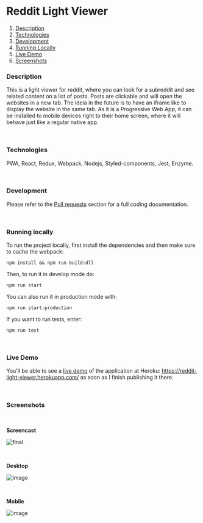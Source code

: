 # Reddit Light Viewer

1. [Description](#description)
2. [Technologies](#technologies)
3. [Development](#development)
4. [Running Locally](#running-locally)
5. [Live Demo](#live-demo)
6. [Screenshots](#screenshots)

### Description
This is a light viewer for reddit, where you can look for a subreddit and see related content on a list of posts. Posts are clickable and will open the websites in a new tab. The ideia in the future is to have an iframe like to display the website in the same tab. As it is a Progressive Web App, it can be installed to mobile devices right to their home screen, where it will behave just like a regular native app.  

<br /> 

### Technologies
PWA, React, Redux, Webpack, Nodejs, Styled-components, Jest, Enzyme.

<br />

### Development
Please refer to the [Pull requests](https://github.com/thiagoloschi/reddit-viewer/issues?q=is%3Apr+is%3Aclosed) section for a full coding documentation.

<br />

### Running locally
To run the project locally, first install the dependencies and then make sure to cache the webpack:
```node
npm install && npm run build:dll
```

Then, to run it in develop mode do:
```node
npm run start
```

You can also run it in production mode with:
```node
npm run start:production
```

If you want to run tests, enter:
```node
npm run test
```

<br />

### Live Demo
You'll be able to see a [live demo](https://reddit-light-viewer.herokuapp.com/) of the application at Heroku: https://reddit-light-viewer.herokuapp.com/ as soon as I finish publishing it there.

<br />

### Screenshots
<br />

**Screencast**

![final](https://user-images.githubusercontent.com/10034981/51113147-34f78900-17e8-11e9-9078-47e41714a4ec.gif)


<br />

**Desktop**

![image](https://user-images.githubusercontent.com/10034981/51096097-099d7b80-17a1-11e9-9d88-e4485f76a219.png)

<br/>


**Mobile**

![image](https://user-images.githubusercontent.com/10034981/51096081-d9ee7380-17a0-11e9-85e7-d64c7fab78ff.png)


<br/>
<br/><br/><br/>
